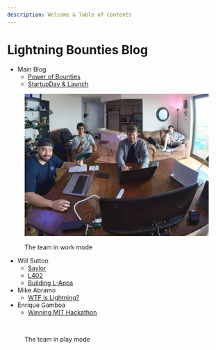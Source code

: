 ```yaml
---
description: Welcome & Table of Contents
---
```


# Lightning Bounties Blog

* Main Blog
  * [Power of Bounties](the-power-of-bounties-in-innovation-a-historical-and-modern-perspective.md)
  * [StartupDay & Launch](https://blog.lightningbounties.com/lightning-bounties-recap-of-pleblabs-startup-day-2024-cmdx)

<figure><img src=".gitbook/assets/image (7).png" alt=""><figcaption><p>The team in work mode</p></figcaption></figure>

* Will Sutton
  * [Saylor](blog-post-1/thoughts-on-saylor.md)
  * [L402](blog-post-1/thoughts-on-l402.md)
  * [Building L-Apps](blog-post-1/l-apps-and-building.md)
* Mike Abramo
  * [WTF is Lightning?](mike-abramo/wtf-if-lightning-network.md)
* Enrique Gamboa
  * [Winning MIT Hackathon](enrique-gamboa/winning-the-mit-hackathon-2024.md)

<figure><img src=".gitbook/assets/image (8).png" alt=""><figcaption><p>The team in play mode</p></figcaption></figure>
